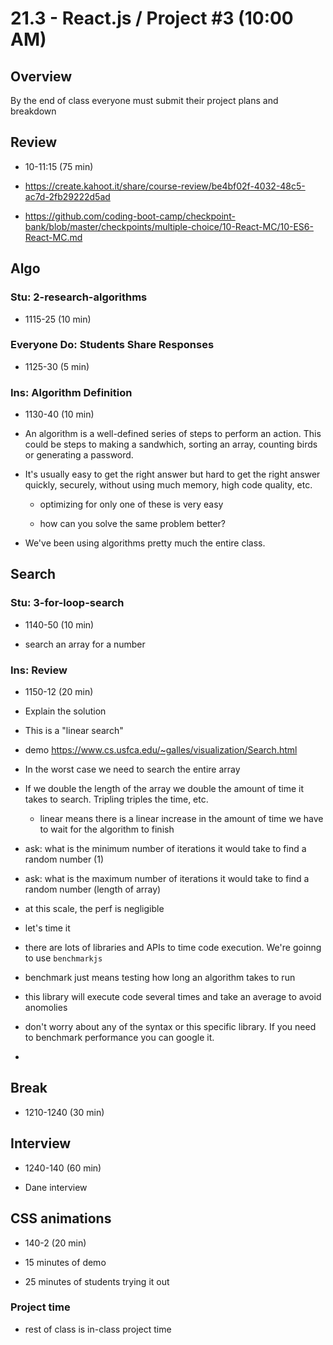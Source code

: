 # 21.3 - React.js / Project #3 (10:00 AM)

## Overview

By the end of class everyone must submit their project plans and breakdown

## Review

- 10-11:15 (75 min)

- https://create.kahoot.it/share/course-review/be4bf02f-4032-48c5-ac7d-2fb29222d5ad

- https://github.com/coding-boot-camp/checkpoint-bank/blob/master/checkpoints/multiple-choice/10-React-MC/10-ES6-React-MC.md

## Algo

### Stu: 2-research-algorithms

- 1115-25 (10 min)

### Everyone Do: Students Share Responses

- 1125-30 (5 min)

### Ins: Algorithm Definition

- 1130-40 (10 min)

- An algorithm is a well-defined series of steps to perform an action. This could be steps to making a sandwhich, sorting an array, counting birds or generating a password.

- It's usually easy to get the right answer but hard to get the right answer quickly, securely, without using much memory, high code quality, etc.

  - optimizing for only one of these is very easy

  - how can you solve the same problem better?

- We've been using algorithms pretty much the entire class.

## Search

### Stu: 3-for-loop-search

- 1140-50 (10 min)

- search an array for a number

### Ins: Review

- 1150-12 (20 min)

- Explain the solution

- This is a "linear search"

- demo https://www.cs.usfca.edu/~galles/visualization/Search.html

- In the worst case we need to search the entire array

- If we double the length of the array we double the amount of time it takes to search. Tripling triples the time, etc.

  - linear means there is a linear increase in the amount of time we have to wait for the algorithm to finish

- ask: what is the minimum number of iterations it would take to find a random number (1)

- ask: what is the maximum number of iterations it would take to find a random number (length of array)

- at this scale, the perf is negligible

- let's time it

- there are lots of libraries and APIs to time code execution. We're goinng to use `benchmarkjs`

- benchmark just means testing how long an algorithm takes to run

- this library will execute code several times and take an average to avoid anomolies

- don't worry about any of the syntax or this specific library. If you need to benchmark performance you can google it.

-

## Break

- 1210-1240 (30 min)

## Interview

- 1240-140 (60 min)

- Dane interview

## CSS animations

- 140-2 (20 min)

- 15 minutes of demo

- 25 minutes of students trying it out

### Project time

- rest of class is in-class project time
